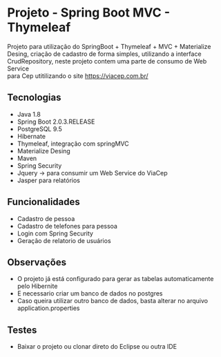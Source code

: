# Projeto - Spring Boot MVC - Thymeleaf
  Projeto para utilização do SpringBoot + Thymeleaf + MVC + Materialize Desing, criação de cadastro de forma simples, utilizando a interface CrudRepository, neste projeto contem uma parte de consumo de Web Service<br> para Cep utitilizando o site https://viacep.com.br/ <br>
  
## Tecnologias

* Java 1.8<br>
* Spring Boot 2.0.3.RELEASE<br>
* PostgreSQL 9.5<br>
* Hibernate<br>
* Thymeleaf, integração com springMVC<br>
* Materialize Desing
* Maven
* Spring Security
* Jquery -> para consumir um Web Service do ViaCep
* Jasper para relatórios


## Funcionalidades

* Cadastro de pessoa
* Cadastro de telefones para pessoa
* Login com Spring Security
* Geração de relatorio de usuários

## Observações

* O projeto já está configurado para gerar as tabelas automaticamente pelo Hibernite
* E necessario criar um banco de dados no postgres
* Caso queira utilizar outro banco de dados, basta alterar no arquivo application.properties

## Testes

* Baixar o projeto ou clonar direto do Eclipse ou outra IDE

